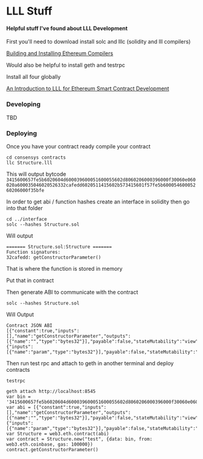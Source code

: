 LLL Stuff
===

#### Helpful stuff I've found about LLL Development

First you'll need to download install solc and lllc (solidity and lll compilers)

[Building and Installing Ethereum Compilers](https://media.consensys.net/installing-ethereum-compilers-61d701e78f6)


Would also be helpful to install geth and testrpc


Install all four globally 




[An Introduction to LLL for Ethereum Smart Contract Development](https://media.consensys.net/an-introduction-to-lll-for-ethereum-smart-contract-development-e26e38ea6c23)

### Developing

TBD

### Deploying

Once you have your contract ready compile your contract

```
cd consensys contracts
llc Structure.lll
```

This will output bytcode
`3415600657fe5b6020604d600039600051600055602d8060206000396000f30060e060020a600035046020526332cafedd6020511415602b573415601f57fe5b60005460005260206000f35bfe`

In order to get abi / function hashes create an interface in solidity then go into that folder

```
cd ../interface
solc --hashes Structure.sol
```

Will output 

```
======= Structure.sol:Structure =======
Function signatures: 
32cafedd: getConstructorParameter()
```

That is where the function is stored in memory

Put that in contract

Then generate ABI to communicate with the contract

```
solc --hashes Structure.sol
```

Will Output 

```
Contract JSON ABI 
[{"constant":true,"inputs":[],"name":"getConstructorParameter","outputs":[{"name":"","type":"bytes32"}],"payable":false,"stateMutability":"view","type":"function"},{"inputs":[{"name":"param","type":"bytes32"}],"payable":false,"stateMutability":"nonpayable","type":"constructor"}]
```

Then run test rpc and attach to geth in another terminal and deploy contracts

```
testrpc
```

```
geth attach http://localhost:8545
var bin = '3415600657fe5b6020604d600039600051600055602d8060206000396000f30060e060020a600035046020526332cafedd6020511415602b573415601f57fe5b60005460005260206000f35bfe'
var abi = [{"constant":true,"inputs":[],"name":"getConstructorParameter","outputs":[{"name":"","type":"bytes32"}],"payable":false,"stateMutability":"view","type":"function"},{"inputs":[{"name":"param","type":"bytes32"}],"payable":false,"stateMutability":"nonpayable","type":"constructor"}]
var Structure = web3.eth.contract(abi)
var contract = Structure.new("test", {data: bin, from: web3.eth.coinbase, gas: 100000})
contract.getConstructorParameter()
```
